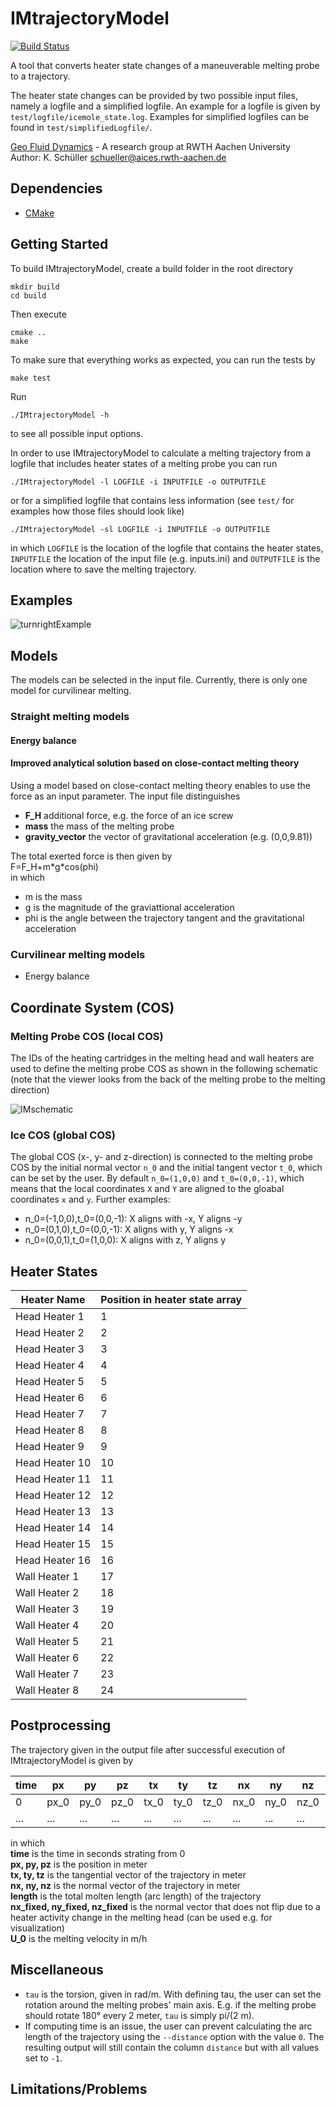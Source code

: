 # IMtrajectoryModel
[![Build Status](https://travis-ci.org/geo-fluid-dynamics/im-trajectory-model.svg?branch=master)](https://travis-ci.org/geo-fluid-dynamics/im-trajectory-model)

A tool that converts heater state changes of a maneuverable melting probe to a trajectory.

The heater state changes can be provided by two possible input files, namely a logfile and a simplified logfile. An example for a logfile is given by `test/logfile/icemole_state.log`. Examples for simplified logfiles can be found in `test/simplifiedLogfile/`.

[Geo Fluid Dynamics](https://blog.rwth-aachen.de/gfd/) - A research group at RWTH Aachen University<br>
Author: K. Schüller schueller@aices.rwth-aachen.de

## Dependencies
* [CMake](https://cmake.org)

## Getting Started
To build IMtrajectoryModel, create a build folder in the root directory
```
mkdir build
cd build
```
Then execute
```
cmake ..
make
```
To make sure that everything works as expected, you can run the tests by
```
make test
```
Run
```
./IMtrajectoryModel -h
```
to see all possible input options.

In order to use IMtrajectoryModel to calculate a melting trajectory from a logfile that includes heater states of a melting probe you can run
```
./IMtrajectoryModel -l LOGFILE -i INPUTFILE -o OUTPUTFILE
```
or for a simplified logfile that contains less information (see `test/` for examples how those files should look like)
```
./IMtrajectoryModel -sl LOGFILE -i INPUTFILE -o OUTPUTFILE
```
in which `LOGFILE` is the location of the logfile that contains the heater states, `INPUTFILE` the location of the input file (e.g. inputs.ini) and `OUTPUTFILE` is the location where to save the melting trajectory.

## Examples
![turnrightExample](doc/github/turnrightExample.png)

## Models
The models can be selected in the input file. Currently, there is only one model for curvilinear melting.

### Straight melting models
#### Energy balance
#### Improved analytical solution based on close-contact melting theory
Using a model based on close-contact melting theory enables to use the force as an input parameter. The input file distinguishes
* **F_H** additional force, e.g. the force of an ice screw
* **mass** the mass of the melting probe
* **gravity_vector** the vector of gravitational acceleration (e.g. (0,0,9.81))

The total exerted force is then given by<br>
F=F_H+m\*g\*cos(phi)<br>
in which
* m is the mass
* g is the magnitude of the graviattional acceleration
* phi is the angle between the trajectory tangent and the gravitational acceleration

### Curvilinear melting models
* Energy balance

## Coordinate System (COS)
### Melting Probe COS (local COS)
The IDs of the heating cartridges in the melting head and wall heaters are used to define the melting probe COS as shown in the following schematic (note that the viewer looks from the back of the melting probe to the melting direction)

![IMschematic](doc/github/IMschematic.png)

### Ice COS (global COS)
The global COS (x-, y- and z-direction) is connected to the melting probe COS by the initial normal vector `n_0` and the initial tangent vector `t_0`, which can be set by the user. By default `n_0=(1,0,0)` and `t_0=(0,0,-1)`, which means that the local coordinates `X` and `Y` are aligned to the gloabal coordinates `x` and `y`. Further examples:
* n_0=(-1,0,0),t_0=(0,0,-1): X aligns with -x, Y aligns -y
* n_0=(0,1,0),t_0=(0,0,-1): X aligns with y, Y aligns -x
* n_0=(0,0,1),t_0=(1,0,0): X aligns with z, Y aligns y

## Heater States
| Heater Name | Position in heater state array |
| --- | --- |
| Head Heater 1 | 1 |
| Head Heater 2 | 2 |
| Head Heater 3 | 3 |
| Head Heater 4 | 4 |
| Head Heater 5 | 5 |
| Head Heater 6 | 6 |
| Head Heater 7 | 7 |
| Head Heater 8 | 8 |
| Head Heater 9 | 9 |
| Head Heater 10 | 10 |
| Head Heater 11 | 11 |
| Head Heater 12 | 12 |
| Head Heater 13 | 13 |
| Head Heater 14 | 14 |
| Head Heater 15 | 15 |
| Head Heater 16 | 16 |
| Wall Heater 1 | 17 |
| Wall Heater 2 | 18 |
| Wall Heater 3 | 19 |
| Wall Heater 4 | 20 |
| Wall Heater 5 | 21 |
| Wall Heater 6 | 22 |
| Wall Heater 7 | 23 |
| Wall Heater 8 | 24 |

## Postprocessing
The trajectory given in the output file after successful execution of IMtrajectoryModel is given by

| time | px | py | pz | tx | ty | tz | nx | ny | nz | distance | nx_fixed | ny_fixed | nz_fixed | U_0 |
| --- | --- | --- | --- | --- | --- | --- | --- | --- | --- | --- | --- | --- | --- | --- |
| 0 | px_0 | py_0 | pz_0 | tx_0 | ty_0 | tz_0 | nx_0 | ny_0 | nz_0 | 0 | nx_fixed_0 | ny_fixed_0 | nz_fixed_0 | U_0_0 |
| ... | ... | ... | ... | ... | ... | ... | ... | ... | ... | ... | ... | ... | ... | ... |

in which<br>
  **time**        is the time in seconds strating from 0<br>
  **px, py, pz**  is the position in meter<br>
  **tx, ty, tz**  is the tangential vector of the trajectory in meter<br>
  **nx, ny, nz**  is the normal vector of the trajectory in meter<br>
  **length**      is the total molten length (arc length) of the trajectory<br>
  **nx_fixed, ny_fixed, nz_fixed** is the normal vector that does not flip due to a heater activity change in the melting head (can be used e.g. for visualization)<br>
  **U_0** is the melting velocity in m/h

## Miscellaneous
* `tau` is the torsion, given in rad/m. With defining tau, the user can set the rotation around the melting probes' main axis. E.g. if the melting probe should rotate 180° every 2 meter, `tau` is simply pi/(2 m).
* If computing time is an issue, the user can prevent calculating the arc length of the trajectory using the `--distance` option with the value `0`. The resulting output will still contain the column `distance` but with all values set to `-1`.

## Limitations/Problems
